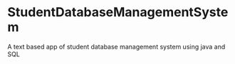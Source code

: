 # StudentDatabaseManagementSystem
A text based app of student database management system using java and SQL
